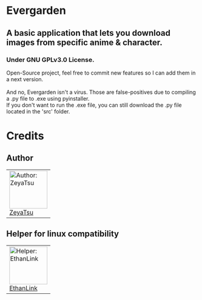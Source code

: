 # Evergarden
## A basic application that lets you download images from specific anime & character.
### Under GNU GPLv3.0 License.

Open-Source project, feel free to commit new features so I can add them in a next version. <br/>
<br/>
And no, Evergarden isn't a virus. Those are false-positives due to compiling a .py file to .exe using pyinstaller. <br/>
If you don't want to run the .exe file, you can still download the .py file located in the 'src' folder.

# Credits
## Author
<table>
  <tr>
    <td style="align:center;">
      <a href="https://github.com/ZeyaTsu"> 
        <img src="https://avatars.githubusercontent.com/u/43354103?v=4" alt="Author: ZeyaTsu" width="100" height="100"/>
        <br/>
        <span>ZeyaTsu</span>
      </a>
    </td>
  </tr>
</table>

## Helper for linux compatibility
<table>
  <tr>
    <td style="align:center;">
      <a href="https://github.com/EthanLink6507"> 
        <img src="https://avatars.githubusercontent.com/u/44587303?v=4" alt="Helper: EthanLink" width="100" height="100"/>
        <br/>
        <span>EthanLink</span>
      </a>
    </td>
  </tr>
</table>
